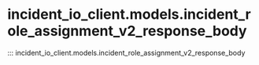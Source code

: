 # incident_io_client.models.incident_role_assignment_v2_response_body

::: incident_io_client.models.incident_role_assignment_v2_response_body
